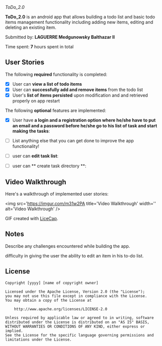 *ToDo_2.0*

**ToDo_2.0** is an android app that allows building a todo list and basic todo items management functionality including adding new items, editing and deleting an existing item.

Submitted by: **LAGUERRE Medgunowsky Balthazar II**

Time spent: **7** hours spent in total

## User Stories

The following **required** functionality is completed:

* [x] User can **view a list of todo items**
* [x] User can **successfully add and remove items** from the todo list
* [x] User's **list of items persisted** upon modification and and retrieved properly on app restart

The following **optional** features are implemented:

* [x] User have **a login and a registration option where he/she have to put an email and a password before he/she go to his list of task and start making the tasks**:

* [ ] List anything else that you can get done to improve the app functionality!
* [ ] user can **edit task list**:
* [ ] user can ** create task directory **:


## Video Walkthrough

Here's a walkthrough of implemented user stories:

<img src='https://imgur.com/m31w2PA title='Video Walkthrough' width='' alt='Video Walkthrough' />

GIF created with [LiceCap](http://www.cockos.com/licecap/).

## Notes

Describe any challenges encountered while building the app.

difficulty in giving the user the ability to edit an item in his to-do list.

## License

    Copyright [yyyy] [name of copyright owner]

    Licensed under the Apache License, Version 2.0 (the "License");
    you may not use this file except in compliance with the License.
    You may obtain a copy of the License at

        http://www.apache.org/licenses/LICENSE-2.0

    Unless required by applicable law or agreed to in writing, software
    distributed under the License is distributed on an "AS IS" BASIS,
    WITHOUT WARRANTIES OR CONDITIONS OF ANY KIND, either express or implied.
    See the License for the specific language governing permissions and
    limitations under the License.
